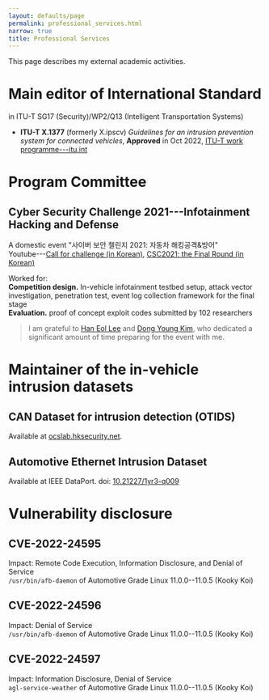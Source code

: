 ```yaml
---
layout: defaults/page
permalink: professional_services.html
narrow: true
title: Professional Services
---
```



This page describes my external academic activities.

# Main editor of International Standard

in ITU-T SG17 (Security)/WP2/Q13 (Intelligent Transportation Systems)

- **ITU-T X.1377** (formerly X.ipscv) *Guidelines for an intrusion prevention system for connected vehicles*, **Approved** in Oct 2022, [ITU-T work programme---itu.int](https://www.itu.int/itu-t/workprog/wp_item.aspx?isn=17983)

# Program Committee

## Cyber Security Challenge 2021---Infotainment Hacking and Defense

A domestic event "사이버 보안 챌린지 2021: 자동차 해킹공격&방어"  
Youtube---[Call for challenge (in Korean)](https://youtu.be/HS2PfBpwjU4), [CSC2021: the Final Round (in Korean)](https://youtu.be/E-ZTuWSg-JU) 

Worked for:  
**Competition design.** In-vehicle infotainment testbed setup, attack vector investigation, penetration test, event log collection framework for the final stage  
**Evaluation.** proof of concept exploit codes submitted by 102 researchers

> I am grateful to [Han Eol Lee](https://ocslab.hksecurity.net/people/alumni#h.e6zyi287f7yo) and [Dong Young Kim](https://ocslab.hksecurity.net/people/alumni#h.hneqmuev9owl), who dedicated a significant amount of time preparing for the event with me.

# Maintainer of the in-vehicle intrusion datasets
## CAN Dataset for intrusion detection (OTIDS)
Available at [ocslab.hksecurity.net](https://ocslab.hksecurity.net/Dataset/CAN-intrusion-dataset).

## Automotive Ethernet Intrusion Dataset
Available at IEEE DataPort. doi: [10.21227/1yr3-q009](https://dx.doi.org/10.21227/1yr3-q009)

# Vulnerability disclosure
## CVE-2022-24595
Impact: Remote Code Execution, Information Disclosure, and Denial of Service  
`/usr/bin/afb-daemon` of Automotive Grade Linux 11.0.0--11.0.5 (Kooky Koi)

## CVE-2022-24596
Impact: Denial of Service  
`/usr/bin/afb-daemon` of Automotive Grade Linux 11.0.0--11.0.5 (Kooky Koi)


## CVE-2022-24597
Impact: Information Disclosure, Denial of Service  
`agl-service-weather` of Automotive Grade Linux 11.0.0--11.0.5 (Kooky Koi)